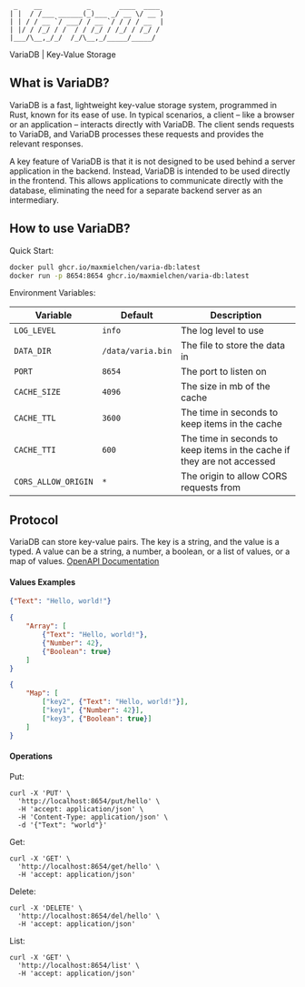 ```text
 _    __           _       ____  ____ 
| |  / /___ ______(_)___ _/ __ \/ __ )
| | / / __ `/ ___/ / __ `/ / / / __  |
| |/ / /_/ / /  / / /_/ / /_/ / /_/ / 
|___/\__,_/_/  /_/\__,_/_____/_____/  
```
VariaDB | Key-Value Storage


## What is VariaDB?

VariaDB is a fast, lightweight key-value storage system, programmed in Rust, known for its ease of use. In typical scenarios, a client – like a browser or an application – interacts directly with VariaDB. The client sends requests to VariaDB, and VariaDB processes these requests and provides the relevant responses.

A key feature of VariaDB is that it is not designed to be used behind a server application in the backend. Instead, VariaDB is intended to be used directly in the frontend. This allows applications to communicate directly with the database, eliminating the need for a separate backend server as an intermediary.


## How to use VariaDB?

Quick Start:

```bash
docker pull ghcr.io/maxmielchen/varia-db:latest
docker run -p 8654:8654 ghcr.io/maxmielchen/varia-db:latest
```

Environment Variables:

| Variable | Default | Description |
| --- | --- | --- |
| `LOG_LEVEL` | `info` | The log level to use |
| `DATA_DIR` | `/data/varia.bin` | The file to store the data in |
| `PORT` | `8654` | The port to listen on |
| `CACHE_SIZE` | `4096` | The size in mb of the cache |
| `CACHE_TTL` | `3600` | The time in seconds to keep items in the cache |
| `CACHE_TTI` | `600` | The time in seconds to keep items in the cache if they are not accessed |
| `CORS_ALLOW_ORIGIN` | `*` | The origin to allow CORS requests from |

## Protocol

VariaDB can store key-value pairs. The key is a string, and the value is a typed. 
A value can be a string, a number, a boolean, or a list of values, or a map of values.
[OpenAPI Documentation](openapi.yaml)

#### Values Examples

```json
{"Text": "Hello, world!"}
```

```json
{
    "Array": [
        {"Text": "Hello, world!"},
        {"Number": 42},
        {"Boolean": true}
    ]
}
```

```json
{
    "Map": [
        ["key2", {"Text": "Hello, world!"}],
        ["key1", {"Number": 42}],
        ["key3", {"Boolean": true}]
    ]
}
```

#### Operations

Put:
```curl
curl -X 'PUT' \
  'http://localhost:8654/put/hello' \
  -H 'accept: application/json' \
  -H 'Content-Type: application/json' \
  -d '{"Text": "world"}'
```

Get:
```curl
curl -X 'GET' \
  'http://localhost:8654/get/hello' \
  -H 'accept: application/json'
```

Delete:
```curl
curl -X 'DELETE' \
  'http://localhost:8654/del/hello' \
  -H 'accept: application/json'
```

List:
```curl
curl -X 'GET' \
  'http://localhost:8654/list' \
  -H 'accept: application/json'
```